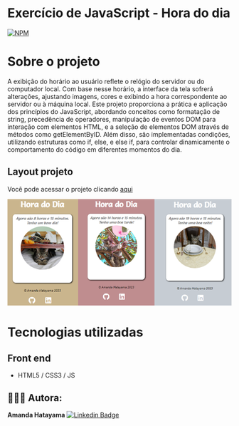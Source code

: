 # Exercício de JavaScript - Hora do dia  
[![NPM](https://img.shields.io/npm/l/react)](https://github.com/amanda-hatayama/Hora-do-Dia/blob/main/LICENSE) 

# Sobre o projeto

A exibição do horário ao usuário reflete o relógio do servidor ou do computador local. Com base nesse horário, a interface da tela sofrerá alterações, ajustando imagens, cores e exibindo a hora correspondente ao servidor ou à máquina local. Este projeto proporciona a prática e aplicação dos princípios do JavaScript, abordando conceitos como formatação de string, precedência de operadores, manipulação de eventos DOM para interação com elementos HTML, e a seleção de elementos DOM através de métodos como getElementByID. Além disso, são implementadas condições, utilizando estruturas como if, else, e else if, para controlar dinamicamente o comportamento do código em diferentes momentos do dia.

## Layout projeto
Você pode acessar o projeto clicando <a href="https://amanda-hatayama.github.io/Hora-do-Dia/" target="_blank">aqui</a>


![imagem](https://github.com/amanda-hatayama/Hora-do-Dia/blob/e9359982554aad16352bfae97c0e2dec3b35d24d/imagem.png)



# Tecnologias utilizadas
## Front end
- HTML5 / CSS3 / JS


## 👩🏻‍💻 Autora:
<b>Amanda Hatayama</b></a>  <a href="https://github.com/amandahatayama"> </a>
[![Linkedin Badge](https://img.shields.io/badge/-LinkedIn-blue?style=flat-square&logo=Linkedin&logoColor=white&link=https://www.linkedin.com/in/amandahatayama/)](https://www.linkedin.com/in/amandahatayama/)
